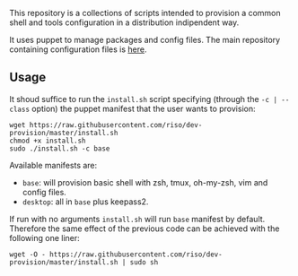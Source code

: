 This repository is a collections of scripts intended to provision a common shell and tools configuration in a distribution indipendent way.

It uses puppet to manage packages and config files. The main repository containing configuration files is [here](https://github.com/riso/dotfiles).

## Usage

It shoud suffice to run the `install.sh` script specifying (through the `-c | --class` option) the puppet manifest that the user wants to provision:

	wget https://raw.githubusercontent.com/riso/dev-provision/master/install.sh
	chmod +x install.sh
	sudo ./install.sh -c base

Available manifests are:

* `base`: will provision basic shell with zsh, tmux, oh-my-zsh, vim and config files.
* `desktop`: all in `base` plus keepass2.

If run with no arguments `install.sh` will run `base` manifest by default. Therefore the same effect of the previous code can be achieved with the following one liner:

`wget -O - https://raw.githubusercontent.com/riso/dev-provision/master/install.sh | sudo sh`

